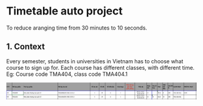 # Timetable auto project

To reduce aranging time from 30 minutes to 10 seconds.

## 1. Context
Every semester, students in universities in Vietnam has to choose what course to sign up for. Each course has different classes, with different time. Eg: Course code TMA404, class code TMA404.1

![This is an image](/img/tma404.png)
